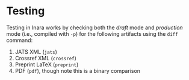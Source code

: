 # Testing

Testing in Inara works by checking both the _draft_ mode and
_production_ mode (i.e., compiled with `-p`) for the following artifacts
using the `diff` command:

1. JATS XML (`jats`)
2. Crossref XML (`crossref`)
3. Preprint LaTeX (`preprint`)
4. PDF (`pdf`), though note this is a binary comparison
